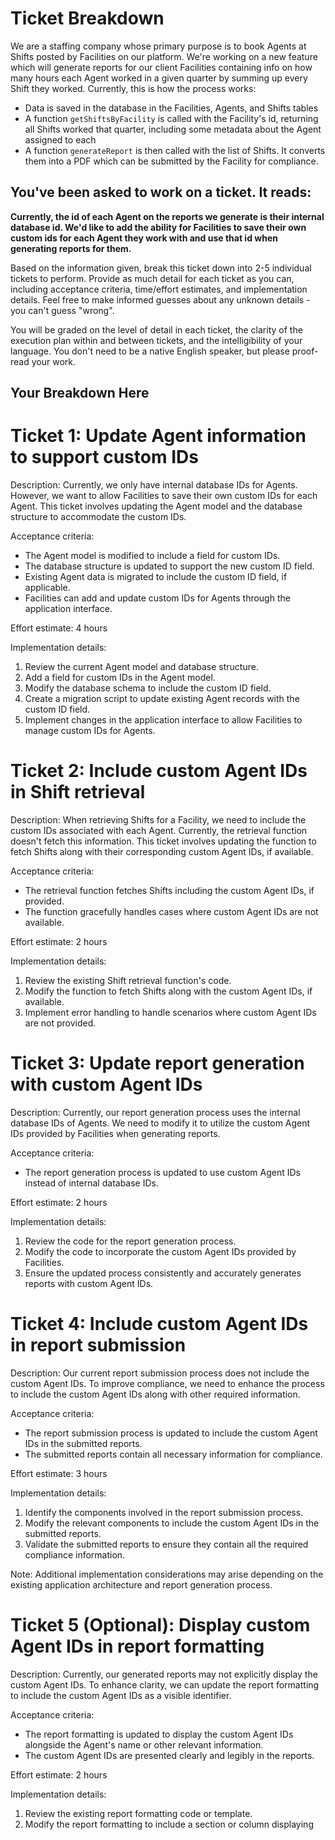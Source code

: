 # Ticket Breakdown
We are a staffing company whose primary purpose is to book Agents at Shifts posted by Facilities on our platform. We're working on a new feature which will generate reports for our client Facilities containing info on how many hours each Agent worked in a given quarter by summing up every Shift they worked. Currently, this is how the process works:

- Data is saved in the database in the Facilities, Agents, and Shifts tables
- A function `getShiftsByFacility` is called with the Facility's id, returning all Shifts worked that quarter, including some metadata about the Agent assigned to each
- A function `generateReport` is then called with the list of Shifts. It converts them into a PDF which can be submitted by the Facility for compliance.

## You've been asked to work on a ticket. It reads:

**Currently, the id of each Agent on the reports we generate is their internal database id. We'd like to add the ability for Facilities to save their own custom ids for each Agent they work with and use that id when generating reports for them.**


Based on the information given, break this ticket down into 2-5 individual tickets to perform. Provide as much detail for each ticket as you can, including acceptance criteria, time/effort estimates, and implementation details. Feel free to make informed guesses about any unknown details - you can't guess "wrong".


You will be graded on the level of detail in each ticket, the clarity of the execution plan within and between tickets, and the intelligibility of your language. You don't need to be a native English speaker, but please proof-read your work.

## Your Breakdown Here

# Ticket 1: Update Agent information to support custom IDs

Description:
Currently, we only have internal database IDs for Agents. However, we want to allow Facilities to save their own custom IDs for each Agent. This ticket involves updating the Agent model and the database structure to accommodate the custom IDs.

Acceptance criteria:
- The Agent model is modified to include a field for custom IDs.
- The database structure is updated to support the new custom ID field.
- Existing Agent data is migrated to include the custom ID field, if applicable.
- Facilities can add and update custom IDs for Agents through the application interface.

Effort estimate: 4 hours

Implementation details:
1. Review the current Agent model and database structure.
2. Add a field for custom IDs in the Agent model.
3. Modify the database schema to include the custom ID field.
4. Create a migration script to update existing Agent records with the custom ID field.
5. Implement changes in the application interface to allow Facilities to manage custom IDs for Agents.

# Ticket 2: Include custom Agent IDs in Shift retrieval

Description:
When retrieving Shifts for a Facility, we need to include the custom IDs associated with each Agent. Currently, the retrieval function doesn't fetch this information. This ticket involves updating the function to fetch Shifts along with their corresponding custom Agent IDs, if available.

Acceptance criteria:
- The retrieval function fetches Shifts including the custom Agent IDs, if provided.
- The function gracefully handles cases where custom Agent IDs are not available.

Effort estimate: 2 hours

Implementation details:
1. Review the existing Shift retrieval function's code.
2. Modify the function to fetch Shifts along with the custom Agent IDs, if available.
3. Implement error handling to handle scenarios where custom Agent IDs are not provided.

# Ticket 3: Update report generation with custom Agent IDs

Description:
Currently, our report generation process uses the internal database IDs of Agents. We need to modify it to utilize the custom Agent IDs provided by Facilities when generating reports.

Acceptance criteria:
- The report generation process is updated to use custom Agent IDs instead of internal database IDs.

Effort estimate: 2 hours

Implementation details:
1. Review the code for the report generation process.
2. Modify the code to incorporate the custom Agent IDs provided by Facilities.
3. Ensure the updated process consistently and accurately generates reports with custom Agent IDs.

# Ticket 4: Include custom Agent IDs in report submission

Description:
Our current report submission process does not include the custom Agent IDs. To improve compliance, we need to enhance the process to include the custom Agent IDs along with other required information.

Acceptance criteria:
- The report submission process is updated to include the custom Agent IDs in the submitted reports.
- The submitted reports contain all necessary information for compliance.

Effort estimate: 3 hours

Implementation details:
1. Identify the components involved in the report submission process.
2. Modify the relevant components to include the custom Agent IDs in the submitted reports.
3. Validate the submitted reports to ensure they contain all the required compliance information.

Note: Additional implementation considerations may arise depending on the existing application architecture and report generation process.

# Ticket 5 (Optional): Display custom Agent IDs in report formatting

Description:
Currently, our generated reports may not explicitly display the custom Agent IDs. To enhance clarity, we can update the report formatting to include the custom Agent IDs as a visible identifier.

Acceptance criteria:
- The report formatting is updated to display the custom Agent IDs alongside the Agent's name or other relevant information.
- The custom Agent IDs are presented clearly and legibly in the reports.

Effort estimate: 2 hours

Implementation details:
1. Review the existing report formatting code or template.
2. Modify the report formatting to include a section or column displaying